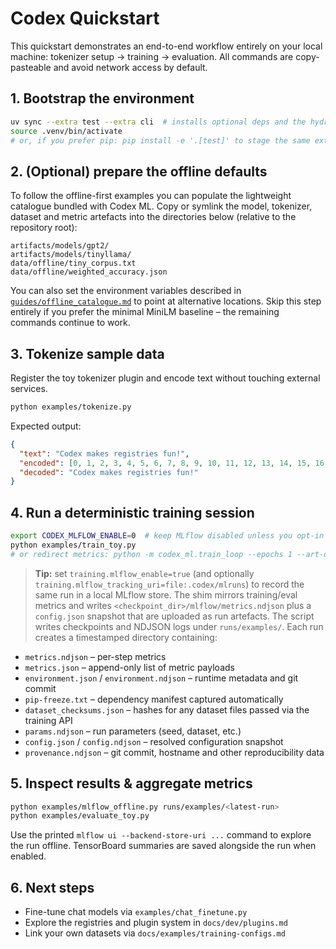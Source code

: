 # Codex Quickstart

This quickstart demonstrates an end-to-end workflow entirely on your local
machine: tokenizer setup → training → evaluation.  All commands are
copy-pasteable and avoid network access by default.

## 1. Bootstrap the environment

```bash
uv sync --extra test --extra cli  # installs optional deps and the hydra.extra pytest plugin
source .venv/bin/activate
# or, if you prefer pip: pip install -e '.[test]' to stage the same extras
```
## 2. (Optional) prepare the offline defaults

To follow the offline-first examples you can populate the lightweight catalogue
bundled with Codex ML.  Copy or symlink the model, tokenizer, dataset and metric
artefacts into the directories below (relative to the repository root):

```text
artifacts/models/gpt2/
artifacts/models/tinyllama/
data/offline/tiny_corpus.txt
data/offline/weighted_accuracy.json
```
You can also set the environment variables described in
[`guides/offline_catalogue.md`](guides/offline_catalogue.md) to point
at alternative locations.  Skip this step entirely if you prefer the minimal
MiniLM baseline – the remaining commands continue to work.

## 3. Tokenize sample data

Register the toy tokenizer plugin and encode text without touching external
services.

```bash
python examples/tokenize.py
```
Expected output:

```json
{
  "text": "Codex makes registries fun!",
  "encoded": [0, 1, 2, 3, 4, 5, 6, 7, 8, 9, 10, 11, 12, 13, 14, 15, 16, 17, 18, 19, 20, 21, 22, 23, 24],
  "decoded": "Codex makes registries fun!"
}
```
## 4. Run a deterministic training session

```bash
export CODEX_MLFLOW_ENABLE=0  # keep MLflow disabled unless you opt-in
python examples/train_toy.py
# or redirect metrics: python -m codex_ml.train_loop --epochs 1 --art-dir artifacts/custom-metrics
```

> **Tip:** set `training.mlflow_enable=true` (and optionally
> `training.mlflow_tracking_uri=file:.codex/mlruns`) to record the same run in a
> local MLflow store. The shim mirrors training/eval metrics and writes
> `<checkpoint_dir>/mlflow/metrics.ndjson` plus a `config.json` snapshot that are
> uploaded as run artefacts.
The script writes checkpoints and NDJSON logs under `runs/examples/`.  Each run
creates a timestamped directory containing:

* `metrics.ndjson` – per-step metrics
* `metrics.json` – append-only list of metric payloads
* `environment.json` / `environment.ndjson` – runtime metadata and git commit
* `pip-freeze.txt` – dependency manifest captured automatically
* `dataset_checksums.json` – hashes for any dataset files passed via the training API
* `params.ndjson` – run parameters (seed, dataset, etc.)
* `config.json` / `config.ndjson` – resolved configuration snapshot
* `provenance.ndjson` – git commit, hostname and other reproducibility data

## 5. Inspect results & aggregate metrics

```bash
python examples/mlflow_offline.py runs/examples/<latest-run>
python examples/evaluate_toy.py
```
Use the printed `mlflow ui --backend-store-uri ...` command to explore the run
offline.  TensorBoard summaries are saved alongside the run when enabled.

## 6. Next steps

* Fine-tune chat models via `examples/chat_finetune.py`
* Explore the registries and plugin system in `docs/dev/plugins.md`
* Link your own datasets via `docs/examples/training-configs.md`

